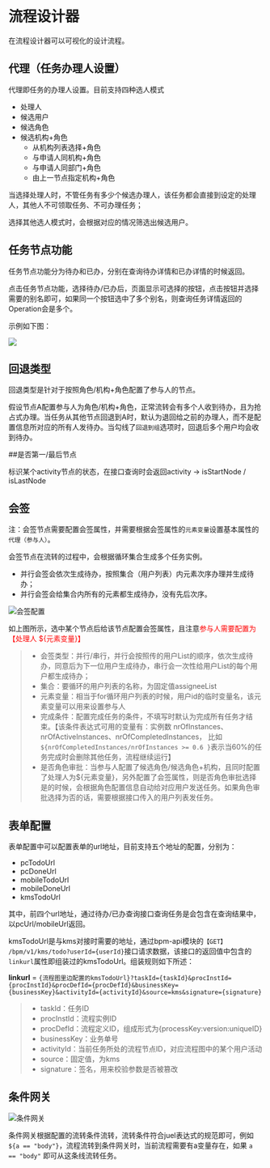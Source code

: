 # 流程设计器

在流程设计器可以可视化的设计流程。

## 代理（任务办理人设置）

代理即任务的办理人设置。目前支持四种选人模式

- 处理人
- 候选用户
- 候选角色
- 候选机构+角色
    - 从机构列表选择+角色
    - 与申请人同机构+角色
    - 与申请人同部门+角色
    - 由上一节点指定机构+角色

当选择处理人时，不管任务有多少个候选办理人，该任务都会直接到设定的处理人，其他人不可领取任务、不可办理任务；

选择其他选人模式时，会根据对应的情况筛选出候选用户。

## 任务节点功能

任务节点功能分为待办和已办，分别在查询待办详情和已办详情的时候返回。

点击任务节点功能，选择待办/已办后，页面显示可选择的按钮，点击按钮并选择需要的别名即可，如果同一个按钮选中了多个别名，则查询任务详情返回的Operation会是多个。

示例如下图：

![](https://i.imgur.com/U5GVW4B.png)

## 回退类型

回退类型是针对于按照角色/机构+角色配置了参与人的节点。

假设节点A配置参与人为角色/机构+角色，正常流转会有多个人收到待办，且为抢占式办理。当任务从其他节点回退到A时，默认为退回给之前的办理人，而不是配置信息所对应的所有人发待办。当勾线了`回退到组`选项时，回退后多个用户均会收到待办。

##是否第一/最后节点

标识某个activity节点的状态，在接口查询时会返回activity -> isStartNode / isLastNode

## 会签

注：会签节点需要配置会签属性，并需要根据会签属性的`元素变量`设置基本属性的`代理（参与人）`。

会签节点在流转的过程中，会根据循环集合生成多个任务实例。

- 并行会签会依次生成待办，按照集合（用户列表）内元素次序办理并生成待办；
- 并行会签会给集合内所有的元素都生成待办，没有先后次序。

![会签配置](https://i.imgur.com/ZzfxW10.png)

如上图所示，选中某个节点后给该节点配置会签属性，且注意<font color="red">参与人需要配置为【处理人 ${元素变量}】</font>

> - 会签类型：并行/串行，并行会按照传的用户List的顺序，依次生成待办，同意后为下一位用户生成待办，串行会一次性给用户List的每个用户都生成待办；
> - 集合：要循环的用户列表的名称，为固定值assigneeList
> - 元素变量：相当于for循环用户列表的时候，用户id的临时变量名，该元素变量可以用来设置参与人
> - 完成条件：配置完成任务的条件，不填写时默认为完成所有任务才结束。【该条件表达式可用的变量有：实例数 nrOfInstances、nrOfActiveInstances、nrOfCompletedInstances， 比如`${nrOfCompletedInstances/nrOfInstances >= 0.6 }`表示当60%的任务完成时会删除其他任务，流程继续运行】
> - 是否角色审批：当参与人配置了候选角色/候选角色+机构，且同时配置了处理人为${元素变量}，另外配置了会签属性，则是否角色审批选择是的时候，会根据角色配置信息自动给对应用户发送任务。如果角色审批选择为否的话，需要根据接口传入的用户列表发任务。

## 表单配置

表单配置中可以配置表单的url地址，目前支持五个地址的配置，分别为：

- pcTodoUrl
- pcDoneUrl
- mobileTodoUrl
- mobileDoneUrl
- kmsTodoUrl

其中，前四个url地址，通过待办/已办查询接口查询任务是会包含在查询结果中，以pcUrl/mobileUrl返回。

kmsTodoUrl是与kms对接时需要的地址，通过bpm-api模块的`【GET】 /bpm/v1/kms/todo?userId={userId}`接口请求数据，该接口的返回值中包含的`linkurl`属性即组装过的kmsTodoUrl。组装规则如下所述：

**linkurl** = `{流程图里边配置的kmsTodoUrl}?taskId={taskId}&procInstId={procInstId}&procDefId={procDefId}&businessKey={businessKey}&activityId={activityId}&source=kms&signature={signature}`
> - taskId：任务ID
> - procInstId：流程实例ID
> - procDefId：流程定义ID，组成形式为{processKey:version:uniqueID}
> - businessKey：业务单号
> - activityId：当前任务所处的流程节点ID，对应流程图中的某个用户活动
> - source：固定值，为kms
> - signature：签名，用来校验参数是否被篡改

## 条件网关

![条件网关](https://i.imgur.com/n0fvdoN.png)

条件网关根据配置的流转条件流转，流转条件符合juel表达式的规范即可，例如`${a == "body"}`，流程流转到条件网关时，当前流程需要有a变量存在，如果 `a == "body"` 即可从这条线流转任务。

